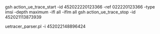 gsh action_ue_trace_start -id 452022220123366 -ref 022220123366 -type imsi -depth maximum -ifl all -iflm all
gsh action_ue_trace_stop -id  452021113873939

uetracer_parser.pl -i 452022148896424
